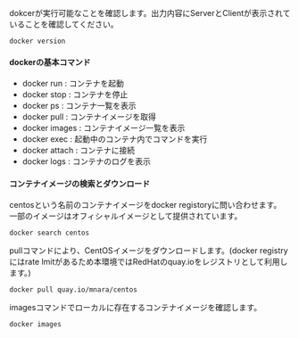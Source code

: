 dokcerが実行可能なことを確認します。出力内容にServerとClientが表示されていることを確認してください。

```execute
docker version
```

#### dockerの基本コマンド

- docker run : コンテナを起動
- docker stop : コンテナを停止
- docker ps : コンテナ一覧を表示
- docker pull : コンテナイメージを取得
- docker images : コンテナイメージ一覧を表示
- docker exec : 起動中のコンテナ内でコマンドを実行
- docker attach : コンテナに接続
- docker logs : コンテナのログを表示

#### コンテナイメージの検索とダウンロード

centosという名前のコンテナイメージをdocker registoryに問い合わせます。 一部のイメージはオフィシャルイメージとして提供されています。

```execute
docker search centos
```

pullコマンドにより、CentOSイメージをダウンロードします。(docker registryにはrate lmitがあるため本環境ではRedHatのquay.ioをレジストリとして利用します。)

```execute
docker pull quay.io/mnara/centos
```

imagesコマンドでローカルに存在するコンテナイメージを確認します。

```execute
docker images
```


